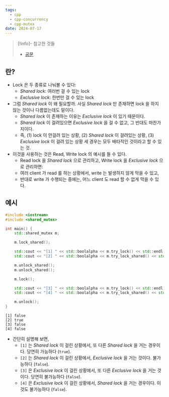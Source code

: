 ```yaml
---
tags:
  - cpp
  - cpp-concurrency
  - cpp-mutex
date: 2024-07-17
---
```

> [!info]- 참고한 것들
> - [공문](https://en.cppreference.com/w/cpp/thread/shared_mutex)

## 란?

- Lock 은 두 종류로 나눠볼 수 있다:
	- *Shared lock*: 여러번 걸 수 있는 lock
	- *Exclusive lock*: 한번만 걸 수 있는 lock
- 그럼 *Shared lock* 이 왜 필요할까. 사실 *Shared lock* 만 존재하면 lock 을 하지 않는 것이나 다름없는데도 말이다.
	- *Shared lock* 이 존재하는 이유는 *Exclusive lock* 이 있기 때문이다.
	- *Shared lock* 이 걸려있으면 *Exclusive lock* 을 걸 수 없고, 그 반대도 마찬가지이다.
	- 즉, (1) lock 이 안걸려 있는 상황, (2) *Shared lock* 이 걸려있는 상황, (3) *Exclusive lock* 이 걸려 있는 상황 세 경우는 모두 배타적인 것이라고 할 수 있는 것.
- 이것을 사용하는 것은 Read, Write lock 의 예시를 들 수 있다.
	- Read lock 을 *Shared lock* 으로 관리하고, Write lock 을 *Exclusive lock* 으로 관리하면:
	- 여러 client 가 read 를 하는 상황에서, write 는 발생하지 않게 막을 수 있고,
	- 반대로 write 가 수행되는 중에는, 어느 client 도 read 할 수 없게 막을 수 있다.

## 예시

```cpp
#include <iostream>
#include <shared_mutex>

int main() {
	std::shared_mutex m;

	m.lock_shared();

	std::cout << "[1] " << std::boolalpha << m.try_lock() << std::endl;
	std::cout << "[2] " << std::boolalpha << m.try_lock_shared() << std::endl;

	m.unlock_shared();
	m.unlock_shared();

	m.lock();

	std::cout << "[3] " << std::boolalpha << m.try_lock() << std::endl;
	std::cout << "[4] " << std::boolalpha << m.try_lock_shared() << std::endl;

	m.unlock();
}
```

```
[1] false
[2] true
[3] false
[4] false
```

- 간단히 설명해 보면,
	- `[1]` 는 *Shared lock* 이 걸린 상황에서, 또 다른 *Shared lock* 을 거는 경우이다. 당연히 가능하다 (`true`).
	- `[2]` 는 *Shared lock* 이 걸린 상황에서, *Exclusive lock* 을 거는 것이다. 불가능하다 (`false`).
	- `[3]` 은 *Exclusive lock* 이 걸린 상황에서, 또 다른 *Exclusive lock* 을 거는 것이다. 당연히 불가능하다 (`false`).
	- `[4]` 은 *Exclusive lock* 이 걸린 상황에서, *Shared lock* 을 거는 경우이다. 이것도 불가능하다 (`false`).
